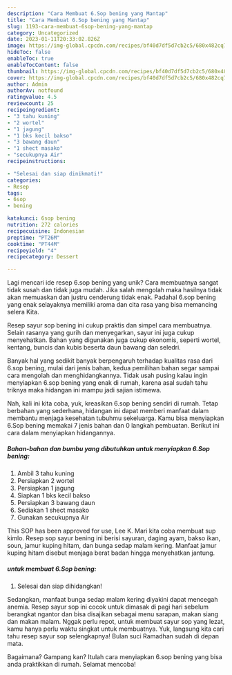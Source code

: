 ```yaml
---
description: "Cara Membuat 6.Sop bening yang Mantap"
title: "Cara Membuat 6.Sop bening yang Mantap"
slug: 1193-cara-membuat-6sop-bening-yang-mantap
category: Uncategorized
date: 2023-01-11T20:33:02.826Z
image: https://img-global.cpcdn.com/recipes/bf40d7df5d7cb2c5/680x482cq70/6sop-bening-foto-resep-utama.jpg
hideToc: false
enableToc: true
enableTocContent: false
thumbnail: https://img-global.cpcdn.com/recipes/bf40d7df5d7cb2c5/680x482cq70/6sop-bening-foto-resep-utama.jpg
cover: https://img-global.cpcdn.com/recipes/bf40d7df5d7cb2c5/680x482cq70/6sop-bening-foto-resep-utama.jpg
author: Admin
authorAv: notfound
ratingvalue: 4.5
reviewcount: 25
recipeingredient:
- "3 tahu kuning"
- "2 wortel"
- "1 jagung"
- "1 bks kecil bakso"
- "3 bawang daun"
- "1 shect masako"
- "secukupnya Air"
recipeinstructions:

- "Selesai dan siap dinikmati!"
categories:
- Resep
tags:
- 6sop
- bening

katakunci: 6sop bening 
nutrition: 272 calories
recipecuisine: Indonesian
preptime: "PT26M"
cooktime: "PT44M"
recipeyield: "4"
recipecategory: Dessert

---
```





Lagi mencari ide resep 6.sop bening yang unik? Cara membuatnya sangat tidak susah dan tidak juga mudah. Jika salah mengolah maka hasilnya tidak akan memuaskan dan justru cenderung tidak enak. Padahal 6.sop bening yang enak selayaknya memiliki aroma dan cita rasa yang bisa memancing selera Kita.





Resep sayur sop bening ini cukup praktis dan simpel cara membuatnya. Selain rasanya yang gurih dan menyegarkan, sayur ini juga cukup menyehatkan. Bahan yang digunakan juga cukup ekonomis, seperti wortel, kentang, buncis dan kubis beserta daun bawang dan seledri.

Banyak hal yang sedikit banyak berpengaruh terhadap kualitas rasa dari 6.sop bening, mulai dari jenis bahan, kedua pemilihan bahan segar sampai cara mengolah dan menghidangkannya. Tidak usah pusing kalau ingin menyiapkan 6.sop bening yang enak di rumah, karena asal sudah tahu triknya maka hidangan ini mampu jadi sajian istimewa.






Nah, kali ini kita coba, yuk, kreasikan 6.sop bening sendiri di rumah. Tetap berbahan yang sederhana, hidangan ini dapat memberi manfaat dalam membantu menjaga kesehatan tubuhmu sekeluarga. Kamu bisa menyiapkan 6.Sop bening memakai 7 jenis bahan dan 0 langkah pembuatan. Berikut ini cara dalam menyiapkan hidangannya.

<!--inarticleads1-->

##### Bahan-bahan dan bumbu yang dibutuhkan untuk menyiapkan 6.Sop bening:

1. Ambil 3 tahu kuning
1. Persiapkan 2 wortel
1. Persiapkan 1 jagung
1. Siapkan 1 bks kecil bakso
1. Persiapkan 3 bawang daun
1. Sediakan 1 shect masako
1. Gunakan secukupnya Air


This SOP has been approved for use, Lee K. Mari kita coba membuat sup kimlo. Resep sop sayur bening ini berisi sayuran, daging ayam, bakso ikan, soun, jamur kuping hitam, dan bunga sedap malam kering. Manfaat jamur kuping hitam disebut menjaga berat badan hingga menyehatkan jantung. 

<!--inarticleads2-->

#####  untuk membuat 6.Sop bening:


1. Selesai dan siap dihidangkan!

Sedangkan, manfaat bunga sedap malam kering diyakini dapat mencegah anemia. Resep sayur sop ini cocok untuk dimasak di pagi hari sebelum berangkat ngantor dan bisa disajikan sebagai menu sarapan, makan siang dan makan malam. Nggak perlu repot, untuk membuat sayur sop yang lezat, kamu hanya perlu waktu singkat untuk membuatnya. Yuk, langsung kita cari tahu resep sayur sop selengkapnya! Bulan suci Ramadhan sudah di depan mata. 

Bagaimana? Gampang kan? Itulah cara menyiapkan 6.sop bening yang bisa anda praktikkan di rumah. Selamat mencoba!
